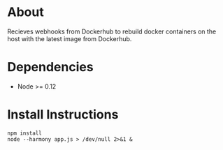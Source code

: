 About
=====
Recieves webhooks from Dockerhub to rebuild docker containers on the host with the latest image from Dockerhub.

Dependencies
============
+ Node >= 0.12

Install Instructions
====================
```
npm install
node --harmony app.js > /dev/null 2>&1 &
```
